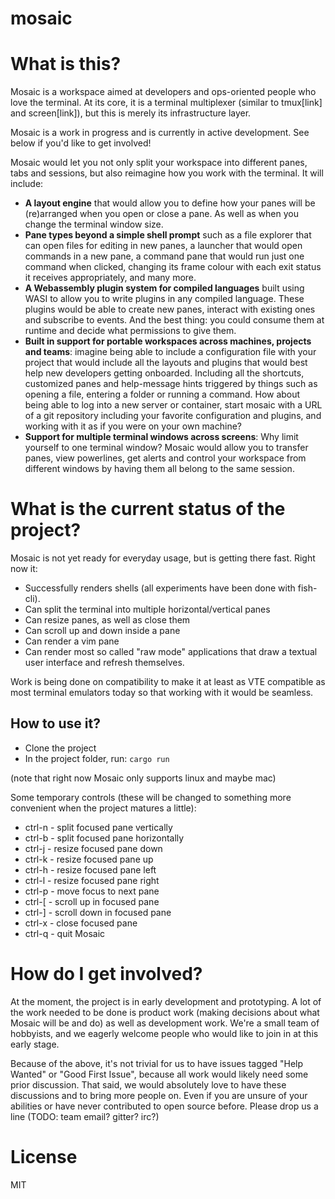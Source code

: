 # mosaic
# What is this?

Mosaic is a workspace aimed at developers and ops-oriented people who love the terminal.
At its core, it is a terminal multiplexer (similar to tmux[link] and screen[link]), but this is merely its infrastructure layer.

Mosaic is a work in progress and is currently in active development. See below if you'd like to get involved!

Mosaic would let you not only split your workspace into different panes, tabs and sessions, but also reimagine how you work with the terminal. It will include:
  * <b>A layout engine</b> that would allow you to define how your panes will be (re)arranged when you open or close a pane. As well as when you change the terminal window size.
  * <b>Pane types beyond a simple shell prompt</b> such as a file explorer that can open files for editing in new panes, a launcher that would open commands in a new pane, a command pane that would run just one command when clicked, changing its frame colour with each exit status it receives appropriately, and many more.
  * <b>A Webassembly plugin system for compiled languages</b> built using WASI to allow you to write plugins in any compiled language. These plugins would be able to create new panes, interact with existing ones and subscribe to events. And the best thing: you could consume them at runtime and decide what permissions to give them.
  * <b>Built in support for portable workspaces across machines, projects and teams</b>: imagine being able to include a configuration file with your project that would include all the layouts and plugins that would best help new developers getting onboarded. Including all the shortcuts, customized panes and help-message hints triggered by things such as opening a file, entering a folder or running a command. How about being able to log into a new server or container, start mosaic with a URL of a git repository including your favorite configuration and plugins, and working with it as if you were on your own machine?
  * <b>Support for multiple terminal windows across screens</b>: Why limit yourself to one terminal window? Mosaic would allow you to transfer panes, view powerlines, get alerts and control your workspace from different windows by having them all belong to the same session.

# What is the current status of the project?

Mosaic is not yet ready for everyday usage, but is getting there fast.
Right now it:
  * Successfully renders shells (all experiments have been done with fish-cli).
  * Can split the terminal into multiple horizontal/vertical panes
  * Can resize panes, as well as close them
  * Can scroll up and down inside a pane
  * Can render a vim pane
  * Can render most so called "raw mode" applications that draw a textual user interface and refresh themselves.

Work is being done on compatibility to make it at least as VTE compatible as most terminal emulators today so that working with it would be seamless.

## How to use it?
* Clone the project
* In the project folder, run: `cargo run`

(note that right now Mosaic only supports linux and maybe mac)

Some temporary controls (these will be changed to something more convenient when the project matures a little):
  * ctrl-n - split focused pane vertically
  * ctrl-b - split focused pane horizontally
  * ctrl-j - resize focused pane down
  * ctrl-k - resize focused pane up 
  * ctrl-h - resize focused pane left
  * ctrl-l - resize focused pane right
  * ctrl-p - move focus to next pane
  * ctrl-[ - scroll up in focused pane
  * ctrl-] - scroll down in focused pane
  * ctrl-x - close focused pane
  * ctrl-q - quit Mosaic

# How do I get involved?

At the moment, the project is in early development and prototyping.
A lot of the work needed to be done is product work (making decisions about what Mosaic will be and do) as well as development work.
We're a small team of hobbyists, and we eagerly welcome people who would like to join in at this early stage.

Because of the above, it's not trivial for us to have issues tagged "Help Wanted" or "Good First Issue", because all work would likely need some prior discussion.
That said, we would absolutely love to have these discussions and to bring more people on. Even if you are unsure of your abilities or have never contributed to open source before.
Please drop us a line (TODO: team email? gitter? irc?)

# License

MIT
